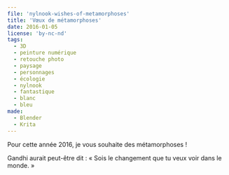 ```yaml
---
file: 'nylnook-wishes-of-metamorphoses'
title: 'Vœux de métamorphoses'
date: 2016-01-05
license: 'by-nc-nd'
tags:
  - 3D
  - peinture numérique
  - retouche photo
  - paysage
  - personnages
  - écologie
  - nylnook
  - fantastique
  - blanc
  - bleu
made:
  - Blender
  - Krita
---
```

Pour cette année 2016, je vous souhaite des métamorphoses !

Gandhi aurait peut-être dit : « Sois le changement que tu veux voir dans le monde. »
